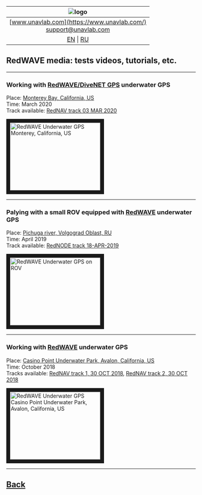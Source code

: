 | ![logo](https://ucnl.github.io/documentation/sm_logo.png) |
| :---: |
| [www.unavlab.com](https://www.unavlab.com/) <br/> [support@unavlab.com](mailto:support@unavlab.com) |
| [EN](\documentation\EN\RedWAVE\media.md) \| [RU](\documentation\RU\RedWAVE\media.md) |

## RedWAVE media: tests videos, tutorials, etc.

______  

### Working with [RedWAVE/DiveNET GPS](/documentation/EN/RedWAVE/RedWAVE_DataBrief_en.md) underwater GPS
Place: [Monterey Bay, California, US](https://goo.gl/maps/SZ3tC49dcVGnequB7)  
Time: March 2020  
Track available: [RedNAV track 03 MAR 2020](/documentation/rednav_track_03-03-2020.kml)

<a href="https://youtu.be/_2PoVsB1wEY" 
target="_blank"><img src="http://img.youtube.com/vi/_2PoVsB1wEY/0.jpg" 
alt="RedWAVE Underwater GPS Monterey, California, US" width="240" height="180" border="10" /></a>  

______


### Palying with a small ROV equipped with [RedWAVE](/documentation/EN/RedWAVE/RedWAVE_DataBrief_en.md) underwater GPS
Place: [Pichuga river, Volgograd Oblast, RU](https://goo.gl/maps/Qix3nK84i7inM3FGA)  
Time: April 2019  
Track available: [RedNODE track 18-APR-2019](/documentation/rednode_track_18042019.kml)  

<a href="https://youtu.be/xaVfjhPIURc" 
target="_blank"><img src="http://img.youtube.com/vi/xaVfjhPIURc/0.jpg" 
alt="RedWAVE Underwater GPS on ROV" width="240" height="180" border="10" /></a>  

______  

### Working with [RedWAVE](/documentation/EN/RedWAVE/RedWAVE_DataBrief_en.md) underwater GPS
Place: [Casino Point Underwater Park, Avalon, California, US](https://goo.gl/maps/Qv7d9sCtDehMiVtg9)  
Time: October 2018  
Tracks available: [RedNAV track 1, 30 OCT 2018](/documentation/rednav_track_30-10-2018_13-40.kml), [RedNAV track 2, 30 OCT 2018](/documentation/rednav_track_30-10-2018_21-42.kml)  

<a href="https://youtu.be/nqmbPgxIonM" 
target="_blank"><img src="http://img.youtube.com/vi/nqmbPgxIonM/0.jpg" 
alt="RedWAVE Underwater GPS Casino Point Underwater Park, Avalon, California, US" width="240" height="180" border="10" /></a>  

______  


## [Back](/../../media_videos_en)

